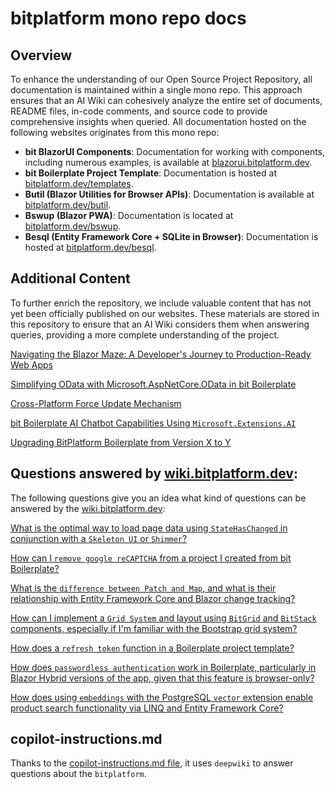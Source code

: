 # bitplatform mono repo docs

## Overview
To enhance the understanding of our Open Source Project Repository, all documentation is maintained within a single mono repo. This approach ensures that an AI Wiki can cohesively analyze the entire set of documents, README files, in-code comments, and source code to provide comprehensive insights when queried. All documentation hosted on the following websites originates from this mono repo:

- **bit BlazorUI Components**: Documentation for working with components, including numerous examples, is available at [blazorui.bitplatform.dev](https://blazorui.bitplatform.dev/getting-started).
- **bit Boilerplate Project Template**: Documentation is hosted at [bitplatform.dev/templates](https://bitplatform.dev/templates).
- **Butil (Blazor Utilities for Browser APIs)**: Documentation is available at [bitplatform.dev/butil](https://bitplatform.dev/butil).
- **Bswup (Blazor PWA)**: Documentation is located at [bitplatform.dev/bswup](https://bitplatform.dev/bswup).
- **Besql (Entity Framework Core + SQLite in Browser)**: Documentation is hosted at [bitplatform.dev/besql](https://bitplatform.dev/besql).

## Additional Content
To further enrich the repository, we include valuable content that has not yet been officially published on our websites. These materials are stored in this repository to ensure that an AI Wiki considers them when answering queries, providing a more complete understanding of the project.

[Navigating the Blazor Maze: A Developer's Journey to Production-Ready Web Apps](https://github.com/bitfoundation/bitplatform/blob/develop/src/Websites/WikiDocs/BlazorModesOverview.md)

[Simplifying OData with Microsoft.AspNetCore.OData in bit Boilerplate](https://github.com/bitfoundation/bitplatform/blob/develop/src/Websites/WikiDocs/OData.md)

[Cross-Platform Force Update Mechanism](https://github.com/bitfoundation/bitplatform/blob/develop/src/Websites/WikiDocs/CrossPlatformForceUpdate.md)

[bit Boilerplate AI Chatbot Capabilities Using `Microsoft.Extensions.AI`](https://github.com/bitfoundation/bitplatform/blob/develop/src/Websites/WikiDocs/MS.Ext.AI-Integration.md)

[Upgrading BitPlatform Boilerplate from Version X to Y](https://github.com/bitfoundation/bitplatform/blob/develop/src/Websites/WikiDocs/UpgradeToLatestBoilerplateVersion.md)

## Questions answered by [wiki.bitplatform.dev](https://wiki.bitplatform.dev):

The following questions give you an idea what kind of questions can be answered by the [wiki.bitplatform.dev](https://wiki.bitplatform.dev):

[What is the optimal way to load page data using `StateHasChanged` in conjunction with a `Skeleton UI` or `Shimmer`?](https://wiki.bitplatform.dev/search/explain-how-skeletonui-shimmer_ad926351-5881-4b18-8e1e-0993e9322af4)

[How can I `remove google reCAPTCHA` from a project I created from bit Boilerplate?](https://wiki.bitplatform.dev/search/how-can-i-remove-google-recapt_ad8e1bec-48d5-4ce3-bd87-413ade2a420f)

[What is the `difference between Patch and Map`, and what is their relationship with Entity Framework Core and Blazor change tracking?](https://wiki.bitplatform.dev/search/describe-whats-the-difference_1a07597a-4c20-4b6f-9cb2-a21298cd64e5)

[How can I implement a `Grid System` and layout using `BitGrid` and `BitStack` components, especially if I'm familiar with the Bootstrap grid system?](https://wiki.bitplatform.dev/search/how-to-implement-grid-system-u_71134e4b-f7b5-44bd-a90a-bc52d17f081f)

[How does a `refresh token` function in a Boilerplate project template?](https://wiki.bitplatform.dev/search/how-does-a-refresh-token-funct_415de9f3-9724-4c08-b74f-2a9c290a99a9#1)

[How does `passwordless authentication` work in Boilerplate, particularly in Blazor Hybrid versions of the app, given that this feature is browser-only?](https://wiki.bitplatform.dev/search/how-does-passwordless-authenti_79dfa280-bcff-4a2e-9178-504ce32b3082)

[How does using `embeddings` with the PostgreSQL `vector` extension enable product search functionality via LINQ and Entity Framework Core?](https://wiki.bitplatform.dev/search/describe-how-product-embedding_c1df611d-feeb-48e2-918a-aa75df00c771)

## copilot-instructions.md

Thanks to the [copilot-instructions.md file](https://github.com/bitfoundation/bitplatform/blob/develop/src/Templates/Boilerplate/Bit.Boilerplate/.github/copilot-instructions.md#tool-usage-deepwiki-for-bitplatform),
it uses `deepwiki` to answer questions about the `bitplatform`.